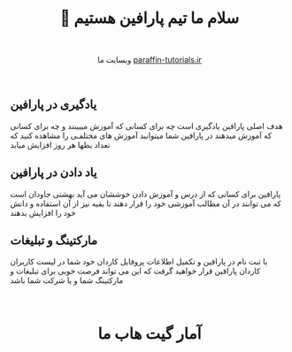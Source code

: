 <h1 align="center">
    👋 سلام ما تیم پارافین هستیم
</h1>

<br/>

<p align="center">
    وبسایت ما <a href="https://paraffin-tutorials.ir" target="_follow" title="paraffin-tutorials.ir">paraffin-tutorials.ir</a>
</p>

<br/>

## یادگیری در پارافین

هدف اصلی پارافین یادگیری است چه برای کسانی که آموزش میبینند و چه برای کسانی که آموزش میدهند در پارافین شما میتوانید آموزش های مختلفـی را مشاهده کنید که تعداد یظها هر روز افزایش میابد


## یاد دادن در پارافین

پارافین برای کسانی که از درس و آموزش دادن خوششان می آید بهشتی جاودان است که می توانند در آن مطالب آموزشی خود را قرار دهند تا بقیه نیز از آن استفاده و دانش خود را افزایش بدهند


## مارکتینگ و تبلیغات

با ثبت نام در پارافین و تکمیل اطلاعات پروفایل کاردان خود شما در لیست کاربران کاردان پارافین قرار خواهید گرفت که این می تواند فرصت خوبی برای تبلیغات و مارکتینگ شما و یا شرکت شما باشد

<br/>

<h1 align="center">
    آمار گیت هاب ما
</h1>

<div align="center">
    <img align="center" src="https://github-readme-stats.vercel.app/api/top-langs/?username=paraffin-tutorials&langs_count=10&layout=compact&theme=gruvbox_duo&hide_border=true&bg_color=262626&title_color=e92e2e&icon_color=e92e2e"  alt=""/>
</div>
<br/>

<div align="center">
    <img align="center" src="https://github-readme-stats.vercel.app/api?username=paraffin-tutorials&theme=gruvbox_duo&show_icons=true&include_all_commits=true&count_private=true&theme=react&hide_border=true&bg_color=262626&title_color=e92e2e&icon_color=e92e2e"  alt=""/>
</div>

<br/>

<div align="center">
    <img align="center" src="https://github-readme-streak-stats.herokuapp.com/?user=paraffin-tutorials&theme=gruvbox_duo&background=262626&hide_border=true&ring=e92e2e&currStreakLabel=e92e2e&sideNums=F84C4C&currStreakNum=ff7979&sideLabels=e92e2e"  alt=""/>
</div>

<br/>

<div align="center"> 
    <img align="center" src="https://activity-graph.herokuapp.com/graph?username=paraffin-tutorials&custom_title=Paraffin Tutorials's%20Contribution%20Graph&bg_color=262626&color=e92e2e&line=FFFFFF&point=e92e2e&hide_border=F84C4C"  alt=""/>     </a>
</div>
